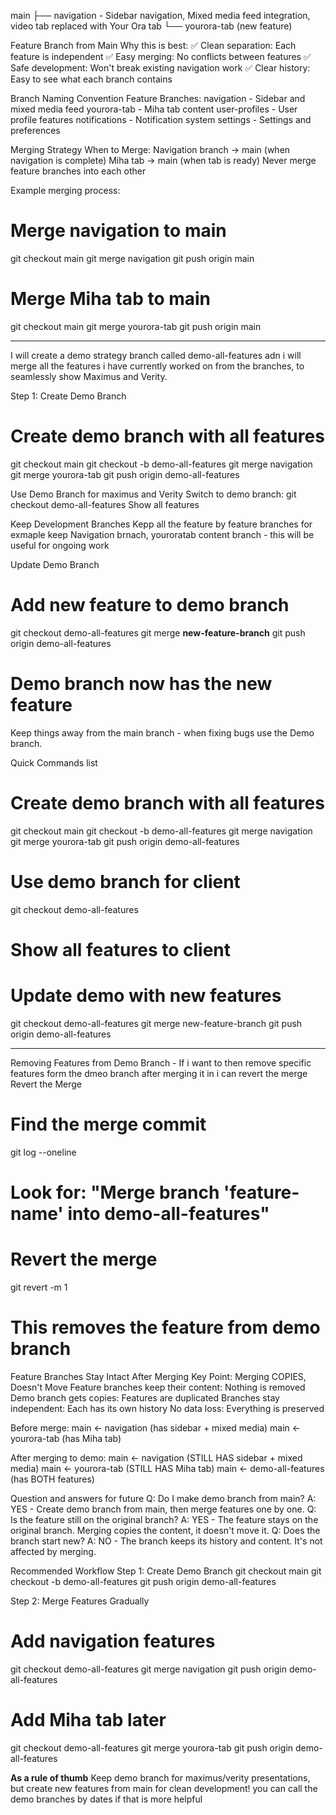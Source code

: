 main
├── navigation - Sidebar navigation, Mixed media feed integration, video tab replaced with Your Ora tab
└── yourora-tab (new feature)

Feature Branch from Main
Why this is best:
✅ Clean separation: Each feature is independent
✅ Easy merging: No conflicts between features
✅ Safe development: Won't break existing navigation work
✅ Clear history: Easy to see what each branch contains

Branch Naming Convention
Feature Branches:
navigation - Sidebar and mixed media feed
yourora-tab - Miha tab content
user-profiles - User profile features
notifications - Notification system
settings - Settings and preferences

Merging Strategy
When to Merge:
Navigation branch → main (when navigation is complete)
Miha tab → main (when tab is ready)
Never merge feature branches into each other

Example merging process:
# Merge navigation to main
git checkout main
git merge navigation
git push origin main

# Merge Miha tab to main
git checkout main
git merge yourora-tab
git push origin main

-------
I will create a demo strategy branch called 
demo-all-features adn i will merge all the features i have currently worked on from the branches, to seamlessly show Maximus and Verity.

Step 1: Create Demo Branch
# Create demo branch with all features
git checkout main
git checkout -b demo-all-features
git merge navigation
git merge yourora-tab
git push origin demo-all-features

Use Demo Branch for maximus and Verity
Switch to demo branch: git checkout demo-all-features
Show all features

Keep Development Branches
Kepp all the feature by feature branches for exmaple keep Navigation brnach, youroratab content branch - this will be useful for ongoing work

Update Demo Branch
# Add new feature to demo branch
git checkout demo-all-features
git merge **new-feature-branch**
git push origin demo-all-features
# Demo branch now has the new feature
Keep things away from the main branch - when fixing bugs use the Demo branch.

Quick Commands list
# Create demo branch with all features
git checkout main
git checkout -b demo-all-features
git merge navigation
git merge yourora-tab
git push origin demo-all-features

# Use demo branch for client
git checkout demo-all-features
# Show all features to client

# Update demo with new features
git checkout demo-all-features
git merge new-feature-branch
git push origin demo-all-features

------
Removing Features from Demo Branch -
If i want to then remove specific features form the dmeo branch after merging it in i can revert the merge 
Revert the Merge
# Find the merge commit
git log --oneline
# Look for: "Merge branch 'feature-name' into demo-all-features"

# Revert the merge
git revert -m 1 <merge-commit-hash>
# This removes the feature from demo branch

Feature Branches Stay Intact After Merging
Key Point: Merging COPIES, Doesn't Move
 Feature branches keep their content: Nothing is removed
Demo branch gets copies: Features are duplicated
Branches stay independent: Each has its own history
No data loss: Everything is preserved

Before merge:
main ← navigation (has sidebar + mixed media)
main ← yourora-tab (has Miha tab)

After merging to demo:
main ← navigation (STILL HAS sidebar + mixed media)
main ← yourora-tab (STILL HAS Miha tab)
main ← demo-all-features (has BOTH features)


Question and answers for future 
Q: Do I make demo branch from main?
A: YES - Create demo branch from main, then merge features one by one.
Q: Is the feature still on the original branch?
A: YES - The feature stays on the original branch. Merging copies the content, it doesn't move it.
Q: Does the branch start new?
A: NO - The branch keeps its history and content. It's not affected by merging.

Recommended Workflow
Step 1: Create Demo Branch
git checkout main
git checkout -b demo-all-features
git push origin demo-all-features

Step 2: Merge Features Gradually
# Add navigation features
git checkout demo-all-features
git merge navigation
git push origin demo-all-features

# Add Miha tab later
git checkout demo-all-features
git merge yourora-tab
git push origin demo-all-features

**As a rule of thumb**
Keep demo branch for maximus/verity presentations, but create new features from main for clean development!
you can call the demo branches by dates if that is more helpful 